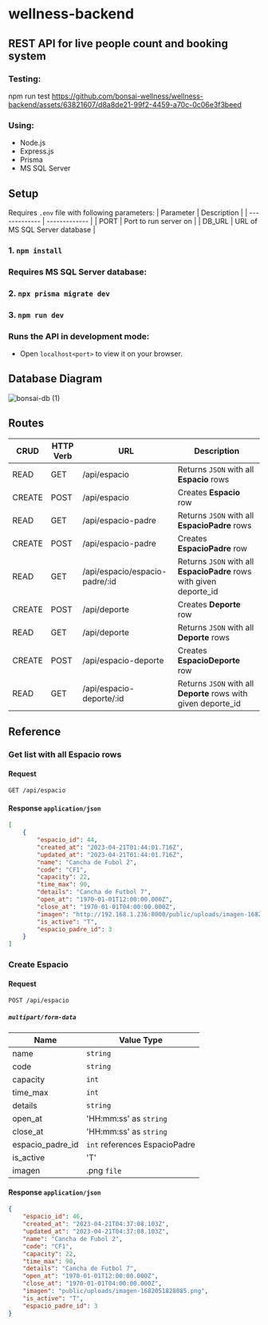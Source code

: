 # wellness-backend
## REST API for live people count and booking system
### Testing:
npm run test
https://github.com/bonsai-wellness/wellness-backend/assets/63821607/d8a8de21-99f2-4459-a70c-0c06e3f3beed
### Using:
* Node.js
* Express.js
* Prisma
* MS SQL Server

## Setup
Requires `.env` file with following parameters:
| Parameter  | Description |
| ------------- | ------------- |
| PORT  | Port to run server on |
| DB_URL  | URL of MS SQL Server database |

### 1. `npm install`
### Requires MS SQL Server database:
### 2. `npx prisma migrate dev`
### 3. `npm run dev`

### Runs the API in development mode:
* Open `localhost<port>` to view it on your browser.

## Database Diagram
![bonsai-db (1)](https://user-images.githubusercontent.com/69658875/232967100-f83660d5-8e8f-4fc9-be00-0c8538e598c5.png)

## Routes
| CRUD  | HTTP Verb | URL | Description |
| ------------- | ------------- | ----------- | -----------|
| READ  | GET | /api/espacio | Returns `JSON` with all **Espacio** rows |
| CREATE  | POST | /api/espacio | Creates **Espacio** row |
| READ  | GET | /api/espacio-padre | Returns `JSON` with all **EspacioPadre** rows |
| CREATE  | POST | /api/espacio-padre | Creates **EspacioPadre** row |
| READ  | GET | /api/espacio/espacio-padre/:id | Returns `JSON` with all **EspacioPadre** rows with given deporte_id |
| CREATE  | POST | /api/deporte | Creates **Deporte** row |
| READ  | GET | /api/deporte | Returns `JSON` with all **Deporte** rows |
| CREATE  | POST | /api/espacio-deporte | Creates **EspacioDeporte** row |
| READ  | GET | /api/espacio-deporte/:id | Returns `JSON` with all **Deporte** rows with given deporte_id |

## Reference

### Get list with all Espacio rows
#### Request
```http
GET /api/espacio
```
#### Response `application/json`
```JSON
[
    {
        "espacio_id": 44,
        "created_at": "2023-04-21T01:44:01.716Z",
        "updated_at": "2023-04-21T01:44:01.716Z",
        "name": "Cancha de Fubol 2",
        "code": "CF1",
        "capacity": 22,
        "time_max": 90,
        "details": "Cancha de Futbol 7",
        "open_at": "1970-01-01T12:00:00.000Z",
        "close_at": "1970-01-01T04:00:00.000Z",
        "imagen": "http://192.168.1.236:8000/public/uploads/imagen-1682041441705.png",
        "is_active": "T",
        "espacio_padre_id": 3
    }
]
```

### Create Espacio
#### Request
```http
POST /api/espacio
```
##### `multipart/form-data`
| Name | Value Type |
| ---- | ---------- |
| name | `string` | 
| code | `string` | 
| capacity | `int` |
| time_max | `int` |
| details | `string` |
| open_at | 'HH:mm:ss' as `string` |
| close_at | 'HH:mm:ss' as `string` |
| espacio_padre_id | `int` references EspacioPadre |
| is_active | 'T' || 'F' as `string` |
| imagen | .png `file` |
#### Response `application/json`
``` JSON
{
    "espacio_id": 46,
    "created_at": "2023-04-21T04:37:08.103Z",
    "updated_at": "2023-04-21T04:37:08.103Z",
    "name": "Cancha de Fubol 2",
    "code": "CF1",
    "capacity": 22,
    "time_max": 90,
    "details": "Cancha de Futbol 7",
    "open_at": "1970-01-01T12:00:00.000Z",
    "close_at": "1970-01-01T04:00:00.000Z",
    "imagen": "public/uploads/imagen-1682051828085.png",
    "is_active": "T",
    "espacio_padre_id": 3
}
```

